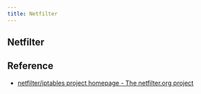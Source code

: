 ```yaml
---
title: Netfilter
---
```


## Netfilter


## Reference
* [netfilter/iptables project homepage - The netfilter.org project](http://www.netfilter.org/)
